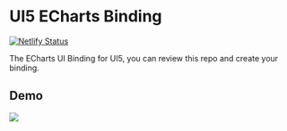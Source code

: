 # UI5 ECharts Binding

[![Netlify Status](https://api.netlify.com/api/v1/badges/d0cc7fb9-24da-407d-86d6-198d13e4689b/deploy-status)](https://vigilant-franklin-611b28.netlify.com)

The ECharts UI Binding for UI5, you can review this repo and create your binding.

## Demo

[![](https://res.cloudinary.com/digf90pwi/image/upload/v1567494475/2019-09-03_15-01-55_nfogbm.png)](https://vigilant-franklin-611b28.netlify.com)
